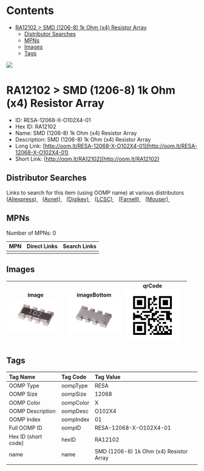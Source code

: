 



Contents
========

* [RA12102 > SMD (1206-8) 1k Ohm (x4) Resistor Array](#ra12102--smd-1206-8-1k-ohm-x4-resistor-array)
	* [Distributor Searches](#distributor-searches)
	* [MPNs](#mpns)
	* [Images](#images)
	* [Tags](#tags)
  
![][im]
# RA12102 > SMD (1206-8) 1k Ohm (x4) Resistor Array

- ID: RESA-12068-X-O102X4-01
- Hex ID: RA12102
- Name: SMD (1206-8) 1k Ohm (x4) Resistor Array
- Description: SMD (1206-8) 1k Ohm (x4) Resistor Array
- Long Link: [http://oom.lt/RESA-12068-X-O102X4-01](http://oom.lt/RESA-12068-X-O102X4-01)
- Short Link: [http://oom.lt/RA12102](http://oom.lt/RA12102)

## Distributor Searches
  
Links to search for this item (using OOMP name) at various distributors  
[(Aliexpress) ](https://www.aliexpress.com/wholesale?SearchText=1117SMD+1206-8+1k+Ohm+x4+Resistor+Array)&nbsp;&nbsp;&nbsp;[(Avnet) ](https://www.avnet.com/shop/us/search/SMD+1206-8+1k+Ohm+x4+Resistor+Array)&nbsp;&nbsp;&nbsp;[(Digikey) ](https://www.digikey.co.uk/en/products/result?s=SMD+1206-8+1k+Ohm+x4+Resistor+Array)&nbsp;&nbsp;&nbsp;[(LCSC) ](https://www.lcsc.com/search?q=SMD+1206-8+1k+Ohm+x4+Resistor+Array)&nbsp;&nbsp;&nbsp;[(Farnell) ](https://uk.farnell.com/search?st=SMD+1206-8+1k+Ohm+x4+Resistor+Array)&nbsp;&nbsp;&nbsp;[(Mouser) ](https://www.mouser.com/c/?q=SMD+1206-8+1k+Ohm+x4+Resistor+Array)&nbsp;&nbsp;&nbsp;
## MPNs
  
Number of MPNs: 0  

|MPN|Direct Links|Search Links|
| :--- | :--- | :--- |
||||

## Images
  

|image<br>[![](https://raw.githubusercontent.com/oomlout/oomlout_OOMP_parts_V2/main/RESA/12068/X/O102X4/01/image_140.jpg)](https://github.com/oomlout/oomlout_OOMP_parts_V2/tree/main/RESA/12068/X/O102X4/01/image.jpg)|imageBottom<br>[![](https://raw.githubusercontent.com/oomlout/oomlout_OOMP_parts_V2/main/RESA/12068/X/O102X4/01/image_BOTTOM_140.jpg)](https://github.com/oomlout/oomlout_OOMP_parts_V2/tree/main/RESA/12068/X/O102X4/01/image_BOTTOM.jpg)|qrCode<br>[![](https://raw.githubusercontent.com/oomlout/oomlout_OOMP_parts_V2/main/RESA/12068/X/O102X4/01/qrCode_140.png)](https://github.com/oomlout/oomlout_OOMP_parts_V2/tree/main/RESA/12068/X/O102X4/01/qrCode.png)||
| :---: | :---: | :---: | :---: |

## Tags
  

|Tag Name|Tag Code|Tag Value|
| :--- | :--- | :--- |
|OOMP Type|oompType|RESA|
|OOMP Size|oompSize|12068|
|OOMP Color|oompColor|X|
|OOMP Description|oompDesc|O102X4|
|OOMP Index|oompIndex|01|
|Full OOMP ID|oompID|RESA-12068-X-O102X4-01|
|Hex ID (short code)|hexID|RA12102|
|name|name|SMD (1206-8) 1k Ohm (x4) Resistor Array|
||||



[im]: image_450.jpg
